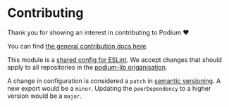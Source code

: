 # Contributing

Thank you for showing an interest in contributing to Podium ❤️

You can find [the general contribution docs here](https://github.com/podium-lib/.github/blob/main/CONTRIBUTING.md).

This module is a [shared config for ESLint](https://eslint.org/docs/latest/extend/shareable-configs). We accept changes that should apply to all repositories in the [podium-lib origanisation](https://github.com/podium-lib).

A change in configuration is considered a `patch` in [semantic versioning](https://semver.org/). A new export would be a `minor`. Updating the `peerDependency` to a higher version would be a `major`.
